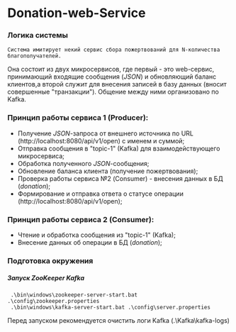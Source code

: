 # Donation-web-Service


### Логика системы
    Система имитирует некий сервис сбора пожертвований для N-количества благополучателей.
  Она состоит из двух микросервисов, где первый - это web-сервис, принимающий входящие сообщения (*JSON*) и
обновляющий баланс клиентов,а второй служит для внесения записей в базу данных (вносит совершенные "транзакции"). 
Общение между ними организовано по Kafka.


### Принцип работы сервиса 1 (Producer):
- Получение *JSON*-запроса от внешнего источника по URL (http://localhost:8080/api/v1/open) с именем и суммой;
- Отправка сообщения в "topic-1" (Kafka) для взаимодействующего микросервиса;
- Обработка полученного *JSON*-сообщения;
- Обновление баланса клиента (получение пожертвования);
- Проверка работы сервиса №2 (Consumer) - внесения данных в БД  (*donation*);
- Формирование и отправка ответа о статусе операции (http://localhost:8080/api/v1/open);


### Принцип работы сервиса 2 (Consumer):
- Чтение и обработка сообщения из "topic-1" (Kafka);
- Внесение данных об операции в БД (*donation*);

### Подготовка окружения 
##### Запуск ZooKeeper Kafka
     .\bin\windows\zookeeper-server-start.bat .\config\zookeeper.properties
     .\bin\windows\kafka-server-start.bat .\config\server.properties
  Перед запуском рекомендуется очистить логи Kafka (.\Kafka\kafka-logs)
